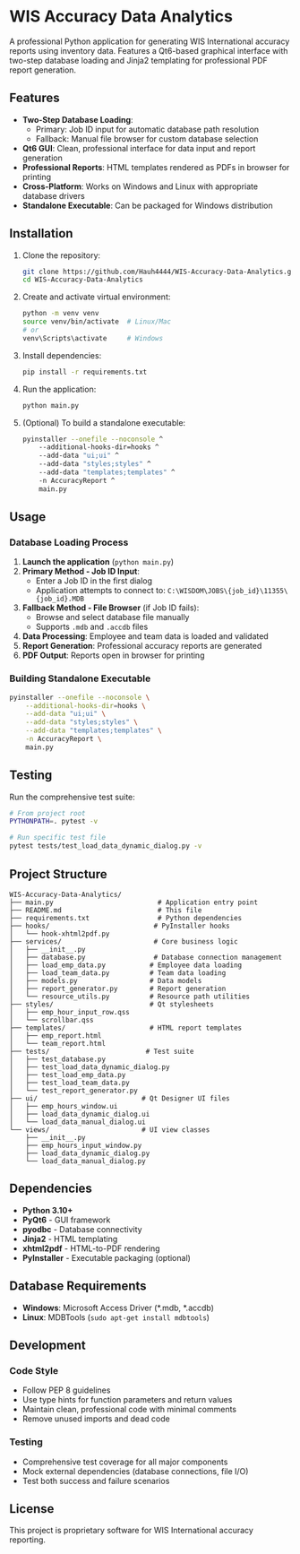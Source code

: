 # WIS Accuracy Data Analytics

A professional Python application for generating WIS International accuracy reports using inventory data. Features a Qt6-based graphical interface with two-step database loading and Jinja2 templating for professional PDF report generation.

## Features

- **Two-Step Database Loading**: 
  - Primary: Job ID input for automatic database path resolution
  - Fallback: Manual file browser for custom database selection
- **Qt6 GUI**: Clean, professional interface for data input and report generation
- **Professional Reports**: HTML templates rendered as PDFs in browser for printing
- **Cross-Platform**: Works on Windows and Linux with appropriate database drivers
- **Standalone Executable**: Can be packaged for Windows distribution

## Installation

1. Clone the repository:
   ```bash 
   git clone https://github.com/Hauh4444/WIS-Accuracy-Data-Analytics.git
   cd WIS-Accuracy-Data-Analytics
   ```

2. Create and activate virtual environment:
   ```bash 
   python -m venv venv
   source venv/bin/activate  # Linux/Mac
   # or
   venv\Scripts\activate     # Windows
   ```

3. Install dependencies:
   ```bash 
   pip install -r requirements.txt
   ```

4. Run the application:
   ```bash
   python main.py
   ```
   
5. (Optional) To build a standalone executable:
    ```bash
    pyinstaller --onefile --noconsole ^
        --additional-hooks-dir=hooks ^
        --add-data "ui;ui" ^
        --add-data "styles;styles" ^
        --add-data "templates;templates" ^
        -n AccuracyReport ^
        main.py
    ```

## Usage

### Database Loading Process

1. **Launch the application** (`python main.py`)
2. **Primary Method - Job ID Input**:
   - Enter a Job ID in the first dialog
   - Application attempts to connect to: `C:\WISDOM\JOBS\{job_id}\11355\{job_id}.MDB`
3. **Fallback Method - File Browser** (if Job ID fails):
   - Browse and select database file manually
   - Supports `.mdb` and `.accdb` files
4. **Data Processing**: Employee and team data is loaded and validated
5. **Report Generation**: Professional accuracy reports are generated
6. **PDF Output**: Reports open in browser for printing

### Building Standalone Executable

```bash
pyinstaller --onefile --noconsole \
    --additional-hooks-dir=hooks \
    --add-data "ui;ui" \
    --add-data "styles;styles" \
    --add-data "templates;templates" \
    -n AccuracyReport \
    main.py
```

## Testing

Run the comprehensive test suite:

```bash
# From project root
PYTHONPATH=. pytest -v

# Run specific test file
pytest tests/test_load_data_dynamic_dialog.py -v
```

## Project Structure

```
WIS-Accuracy-Data-Analytics/
├── main.py                          # Application entry point
├── README.md                        # This file
├── requirements.txt                 # Python dependencies
├── hooks/                          # PyInstaller hooks
│   └── hook-xhtml2pdf.py
├── services/                       # Core business logic
│   ├── __init__.py
│   ├── database.py                 # Database connection management
│   ├── load_emp_data.py           # Employee data loading
│   ├── load_team_data.py          # Team data loading
│   ├── models.py                  # Data models
│   ├── report_generator.py        # Report generation
│   └── resource_utils.py          # Resource path utilities
├── styles/                        # Qt stylesheets
│   ├── emp_hour_input_row.qss
│   └── scrollbar.qss
├── templates/                     # HTML report templates
│   ├── emp_report.html
│   └── team_report.html
├── tests/                        # Test suite
│   ├── test_database.py
│   ├── test_load_data_dynamic_dialog.py
│   ├── test_load_emp_data.py
│   ├── test_load_team_data.py
│   └── test_report_generator.py
├── ui/                          # Qt Designer UI files
│   ├── emp_hours_window.ui
│   ├── load_data_dynamic_dialog.ui
│   └── load_data_manual_dialog.ui
└── views/                       # UI view classes
    ├── __init__.py
    ├── emp_hours_input_window.py
    ├── load_data_dynamic_dialog.py
    └── load_data_manual_dialog.py
```

## Dependencies

- **Python 3.10+**
- **PyQt6** - GUI framework
- **pyodbc** - Database connectivity
- **Jinja2** - HTML templating
- **xhtml2pdf** - HTML-to-PDF rendering
- **PyInstaller** - Executable packaging (optional)

## Database Requirements

- **Windows**: Microsoft Access Driver (*.mdb, *.accdb)
- **Linux**: MDBTools (`sudo apt-get install mdbtools`)

## Development

### Code Style
- Follow PEP 8 guidelines
- Use type hints for function parameters and return values
- Maintain clean, professional code with minimal comments
- Remove unused imports and dead code

### Testing
- Comprehensive test coverage for all major components
- Mock external dependencies (database connections, file I/O)
- Test both success and failure scenarios

## License

This project is proprietary software for WIS International accuracy reporting.